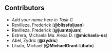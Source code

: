 ## Contributors
- _Add your name here in Task C_
- Revilleza, Frederick (**@blissfuljuan**)
- Revilleza, Frederick (**@juantojuan**)
- Estrera, Michaela Ma. Alexa D. (**@michaela-es**)
- Abel, Zydric (**@zydric**)
- Libato, Michael (**@MichaelGrant-Libato**)

